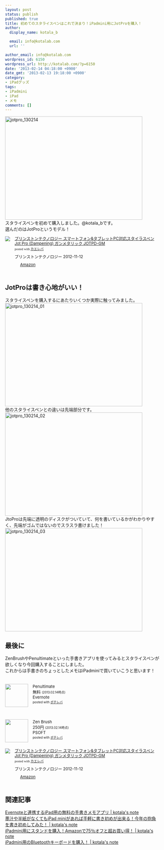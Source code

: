 ```yaml
---
layout: post
status: publish
published: true
title: 初めてのスタライスペンはこれで決まり！iPadmini用にJotProを購入！
author:
  display_name: kotala_b

  email: info@kotalab.com
  url: ''

author_email: info@kotalab.com
wordpress_id: 6150
wordpress_url: http://kotalab.com/?p=6150
date: '2013-02-14 04:18:00 +0900'
date_gmt: '2013-02-13 19:18:00 +0900'
category:
- iPadグッズ
tags:
- iPadmini
- iPad
- メモ
comments: []
---
```

<p><img src="http://kotalab.com/wp-content/uploads/jotpro_130214-448x336.jpg" alt="jotpro_130214" width="448" height="336" class="alignnone size-large wp-image-6152" /><br />
スタライスペンを初めて購入しました。@kotala_bです。<br />
選んだのはJotProというモデル！</p>
<div class="kaerebalink-box" style="text-align:left;padding-bottom:20px;font-size:small;/zoom: 1;overflow: hidden;">
<div class="kaerebalink-image" style="float:left;margin:0 15px 10px 0;"><a href="http://www.amazon.co.jp/exec/obidos/ASIN/B00A0HYPEA/same-22/ref=nosim/" rel="nofollow" target="_blank"><img src="http://ecx.images-amazon.com/images/I/51aPDxcSFyL._SL160_.jpg" style="border: none;" /></a></div>
<div class="kaerebalink-info" style="line-height:120%;/zoom: 1;overflow: hidden;">
<div class="kaerebalink-name" style="margin-bottom:10px;line-height:120%"><a href="http://www.amazon.co.jp/exec/obidos/ASIN/B00A0HYPEA/same-22/ref=nosim/" rel="nofollow" target="_blank">プリンストンテクノロジー スマートフォン&タブレットPC対応スタイラスペン Jot Pro (Dampening) ガンメタリック JOTPD-GM</a>
<div class="kaerebalink-powered-date" style="font-size:8pt;margin-top:5px;font-family:verdana;line-height:120%">posted with <a href="http://kaereba.com" target="_blank">カエレバ</a></div>
</div>
<div class="kaerebalink-detail" style="margin-bottom:5px;"> プリンストンテクノロジー 2012-11-12    </div>
<div class="kaerebalink-link1" style="margin-top:10px;">
<div class="shoplinkamazon" style="display:inline;margin-right:5px;background: url('http://img.yomereba.com/tam_k_01.gif') 0 0 no-repeat;padding: 2px 0 2px 18px;white-space: nowrap;"><a href="http://www.amazon.co.jp/gp/search?keywords=JOTPD-GM%20Jot%20Pro&__mk_ja_JP=%83J%83%5E%83J%83i&tag=same-22" rel="nofollow" target="_blank" title="アマゾン" >Amazon</a></div>
</div>
</div>
<div class="booklink-footer" style="clear: left"></div>
</div>
<p><!--more--></p>
<h2>JotProは書き心地がいい！</h2>
<p>スタライスペンを購入するにあたりいくつか実際に触ってみました。<br />
<img src="http://kotalab.com/wp-content/uploads/jotpro_130214_01-448x336.jpg" alt="jotpro_130214_01" width="448" height="336" class="alignnone size-large wp-image-6151" /><br />
他のスタライスペンとの違いは先端部分です。<br />
<img src="http://kotalab.com/wp-content/uploads/jotpro_130214_02-448x336.jpg" alt="jotpro_130214_02" width="448" height="336" class="alignnone size-large wp-image-6154" /><br />
JtoProは先端に透明のディスクがついていて、何を書いているかがわかりやすく、先端がゴムではないのでスラスラ書けました！<br />
<img src="http://kotalab.com/wp-content/uploads/jotpro_130214_03-448x336.jpg" alt="jotpro_130214_03" width="448" height="336" class="alignnone size-large wp-image-6155" /></p>
<h2>最後に</h2>
<p>ZenBrushやPenultimateといった手書きアプリを使ってみるとスタライスペンが欲しくなり今回購入することにしました。<br />
これからは手書きのちょっとしたメモはiPadminiで買いていこうと思います！</p>
<div class="pochireba" style="text-align:left;font-size:small;padding:20px 0;/zoom: 1;overflow: hidden;"><span class="removed_link" title="http://click.linksynergy.com/fs-bin/click?id=d2yYUp776R4&amp;subid=&amp;offerid=94348.1&amp;type=3&amp;tmpid=3910&amp;RD_PARM1=https%253A%252F%252Fitunes.apple.com%252Fjp%252Fapp%252Fpenultimate%252Fid354098826%253Fmt%253D8%2526uo%253D4"><img src="http://a1429.phobos.apple.com/us/r1000/087/Purple2/v4/42/06/e6/4206e690-65c7-beab-1a3d-7d094b17b901/mzl.egkmbpsg.png" width="75" height="75" style="float:left;margin:0 15px 0 0;" class="pochi_img" ></span>
<div class="pochi_info" style="text-align:left;/zoom: 1;overflow: hidden;">
<div class="pochi_name"><span class="removed_link" title="http://click.linksynergy.com/fs-bin/click?id=d2yYUp776R4&amp;subid=&amp;offerid=94348.1&amp;type=3&amp;tmpid=3910&amp;RD_PARM1=https%253A%252F%252Fitunes.apple.com%252Fjp%252Fapp%252Fpenultimate%252Fid354098826%253Fmt%253D8%2526uo%253D4">Penultimate</span></div>
<div class="pochi_price" style="display:inline;">無料</div>
<div class="pochi_time" style="font-size:x-small;display:inline;">(2013.02.14時点)</div>
<div class="pochi_seller"><span class="removed_link" title="http://click.linksynergy.com/fs-bin/click?id=d2yYUp776R4&amp;subid=&amp;offerid=94348.1&amp;type=3&amp;tmpid=3910&amp;RD_PARM1=https%253A%252F%252Fitunes.apple.com%252Fjp%252Fartist%252Fevernote%252Fid281796111%253Fuo%253D4">Evernote</span></div>
<div class="pochi_post" style="font-size:x-small;">posted with <a href="http://pochireba.com">ポチレバ</a></div>
</div>
<div class="pochireba-footer" style="clear: left"></div>
</div>
<div class="pochireba" style="text-align:left;font-size:small;padding:20px 0;/zoom: 1;overflow: hidden;"><span class="removed_link" title="http://click.linksynergy.com/fs-bin/click?id=d2yYUp776R4&amp;subid=&amp;offerid=94348.1&amp;type=3&amp;tmpid=3910&amp;RD_PARM1=https%253A%252F%252Fitunes.apple.com%252Fjp%252Fapp%252Fzen-brush%252Fid382200873%253Fmt%253D8%2526uo%253D4"><img src="http://a156.phobos.apple.com/us/r1000/105/Purple/v4/f5/af/68/f5af6879-f9a6-3fc3-8481-c4c1f4e53983/temp..xbgwtqcb.png" width="75" height="75" style="float:left;margin:0 15px 0 0;" class="pochi_img" ></span>
<div class="pochi_info" style="text-align:left;/zoom: 1;overflow: hidden;">
<div class="pochi_name"><span class="removed_link" title="http://click.linksynergy.com/fs-bin/click?id=d2yYUp776R4&amp;subid=&amp;offerid=94348.1&amp;type=3&amp;tmpid=3910&amp;RD_PARM1=https%253A%252F%252Fitunes.apple.com%252Fjp%252Fapp%252Fzen-brush%252Fid382200873%253Fmt%253D8%2526uo%253D4">Zen Brush</span></div>
<div class="pochi_price" style="display:inline;">250円</div>
<div class="pochi_time" style="font-size:x-small;display:inline;">(2013.02.14時点)</div>
<div class="pochi_seller"><span class="removed_link" title="http://click.linksynergy.com/fs-bin/click?id=d2yYUp776R4&amp;subid=&amp;offerid=94348.1&amp;type=3&amp;tmpid=3910&amp;RD_PARM1=https%253A%252F%252Fitunes.apple.com%252Fjp%252Fartist%252Fpsoft%252Fid373752450%253Fuo%253D4">PSOFT</span></div>
<div class="pochi_post" style="font-size:x-small;">posted with <a href="http://pochireba.com">ポチレバ</a></div>
</div>
<div class="pochireba-footer" style="clear: left"></div>
</div>
<div class="kaerebalink-box" style="text-align:left;padding-bottom:20px;font-size:small;/zoom: 1;overflow: hidden;">
<div class="kaerebalink-image" style="float:left;margin:0 15px 10px 0;"><a href="http://www.amazon.co.jp/exec/obidos/ASIN/B00A0HYPEA/same-22/ref=nosim/" rel="nofollow" target="_blank"><img src="http://ecx.images-amazon.com/images/I/51aPDxcSFyL._SL160_.jpg" style="border: none;" /></a></div>
<div class="kaerebalink-info" style="line-height:120%;/zoom: 1;overflow: hidden;">
<div class="kaerebalink-name" style="margin-bottom:10px;line-height:120%"><a href="http://www.amazon.co.jp/exec/obidos/ASIN/B00A0HYPEA/same-22/ref=nosim/" rel="nofollow" target="_blank">プリンストンテクノロジー スマートフォン&タブレットPC対応スタイラスペン Jot Pro (Dampening) ガンメタリック JOTPD-GM</a>
<div class="kaerebalink-powered-date" style="font-size:8pt;margin-top:5px;font-family:verdana;line-height:120%">posted with <a href="http://kaereba.com" target="_blank">カエレバ</a></div>
</div>
<div class="kaerebalink-detail" style="margin-bottom:5px;"> プリンストンテクノロジー 2012-11-12    </div>
<div class="kaerebalink-link1" style="margin-top:10px;">
<div class="shoplinkamazon" style="display:inline;margin-right:5px;background: url('http://img.yomereba.com/tam_k_01.gif') 0 0 no-repeat;padding: 2px 0 2px 18px;white-space: nowrap;"><a href="http://www.amazon.co.jp/gp/search?keywords=JOTPD-GM%20Jot%20Pro&__mk_ja_JP=%83J%83%5E%83J%83i&tag=same-22" rel="nofollow" target="_blank" title="アマゾン" >Amazon</a></div>
</div>
</div>
<div class="booklink-footer" style="clear: left"></div>
</div>
<h2 class="rele">関連記事</h2>
<p><a href="http://kotalab.com/penultimate" target="_blank">Evernoteと連携するiPad用の無料の手書きメモアプリ | kotala's note</a><br />
<a href="http://kotalab.com/ipad-mini-kakizome" target="_blank">墨汁や半紙がなくてもiPad miniがあれば手軽に書き初めが出来る！今年の抱負を書き初めしてみた！ | kotala's note</a><br />
<a href="http://kotalab.com/ipad-mini-stand" target="_blank">iPadmini用にスタンドを購入！Amazonで75％オフと超お買い得！ | kotala's note</a><br />
<a href="http://kotalab.com/ipad-mini-keybord-bt" target="_blank">iPadmini用のBluetoothキーボードを購入！ | kotala's note</a></p>
